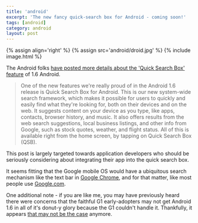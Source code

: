 ```yaml
---
title: 'android'
excerpt: 'The new fancy quick-search box for Android - coming soon!'
tags: [android]
category: android
layout: post
---
```


{% assign align='right' %}
{% assign src='android/droid.jpg' %}
{% include image.html %}

The Android folks [have posted more details about the 'Quick Search Box' feature](http://android-developers.blogspot.com/2009/09/introducing-quick-search-box-for.html) of 1.6 Android.

> One of the new features we're really proud of in the Android 1.6 release is Quick Search Box for Android. This is our new system-wide search framework, which makes it possible for users to quickly and easily find what they're looking for, both on their devices and on the web. It suggests content on your device as you type, like apps, contacts, browser history, and music. It also offers results from the web search suggestions, local business listings, and other info from Google, such as stock quotes, weather, and flight status. All of this is available right from the home screen, by tapping on Quick Search Box (QSB).

This post is largely targeted towards application developers  who should be seriously considering about integrating their app into the quick search box.

It seems fitting that the Google mobile OS would have a ubiquitous search mechanism like the text bar in [Google Chrome](http://www.google.com/chrome), and for that matter, like most people use [Google.com](http://www.google.com).

One additional note - if you are like me, you may have previously heard there were concerns that the faithful G1 early-adopters may not get Android 1.6 in all of it's donut-y glory because the G1 couldn't handle it. Thankfully, it appears [that may not be the case](http://www.androidguys.com/2009/09/15/t-mobile-g1-to-get-donut-after-all/) anymore.
